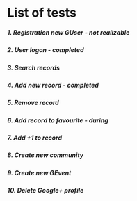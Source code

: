 # List of tests

##### 1. Registration new GUser - not realizable
##### 2. User logon - completed
##### 3. Search records 
##### 4. Add new record - completed
##### 5. Remove record 
##### 6. Add record to favourite - during
##### 7. Add +1 to record 
##### 8. Create new community
##### 9. Create new GEvent
##### 10. Delete Google+ profile